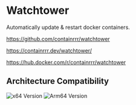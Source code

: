 # Watchtower

Automatically update & restart docker containers.

<https://github.com/containrrr/watchtower>

<https://containrrr.dev/watchtower/>

<https://hub.docker.com/r/containrrr/watchtower>

## Architecture Compatibility

![x64 Version](https://img.shields.io/docker/v/containrrr/watchtower/latest?arch=amd64&label=x64) ![Arm64 Version](https://img.shields.io/docker/v/containrrr/watchtower/latest?arch=arm64&label=arm64)
